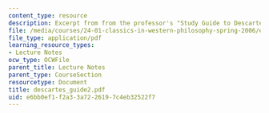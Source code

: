 ```yaml
---
content_type: resource
description: Excerpt from from the professor's "Study Guide to Descartes' Meditations."
file: /media/courses/24-01-classics-in-western-philosophy-spring-2006/e6bb0ef1f2a33a7226197c4eb32522f7_descartes_guide2.pdf
file_type: application/pdf
learning_resource_types:
- Lecture Notes
ocw_type: OCWFile
parent_title: Lecture Notes
parent_type: CourseSection
resourcetype: Document
title: descartes_guide2.pdf
uid: e6bb0ef1-f2a3-3a72-2619-7c4eb32522f7
---
```

